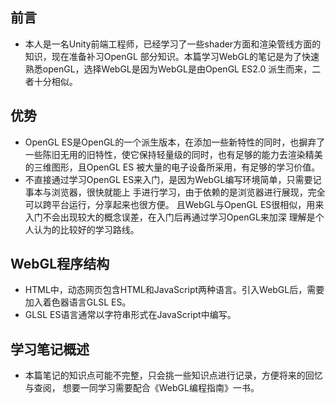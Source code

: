 ﻿## 前言
- 本人是一名Unity前端工程师，已经学习了一些shader方面和渲染管线方面的知识，现在准备补习OpenGL
部分知识。本篇学习WebGL的笔记是为了快速熟悉openGL，选择WebGL是因为WebGL是由OpenGL ES2.0
派生而来，二者十分相似。
  
## 优势
- OpenGL ES是OpenGL的一个派生版本，在添加一些新特性的同时，也摒弃了
一些陈旧无用的旧特性，使它保持轻量级的同时，也有足够的能力去渲染精美的三维图形，且OpenGL ES
被大量的电子设备所采用，有足够的学习价值。
- 不直接通过学习OpenGL ES来入门，是因为WebGL编写环境简单，只需要记事本与浏览器，很快就能上
手进行学习，由于依赖的是浏览器进行展现，完全可以跨平台运行，分享起来也很方便。
且WebGL与OpenGL ES很相似，用来入门不会出现较大的概念误差，在入门后再通过学习OpenGL来加深
理解是个人认为的比较好的学习路线。

## WebGL程序结构
- HTML中，动态网页包含HTML和JavaScript两种语言。引入WebGL后，需要加入着色器语言GLSL ES。
- GLSL ES语言通常以字符串形式在JavaScript中编写。

## 学习笔记概述
- 本篇笔记的知识点可能不完整，只会挑一些知识点进行记录，方便将来的回忆与查阅，
想要一同学习需要配合《WebGL编程指南》一书。
